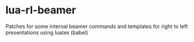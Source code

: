 # lua-rl-beamer
Patches  for some internal beamer commands and templates for  right to left  presentations using luatex (babel)                                         
